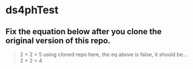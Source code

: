 # ds4phTest
## Fix the equation below after you clone the original version of this repo.
> 2 + 2 = 5
> using cloned repo here, the eq above is false, it should be...
> 2 + 2 = 4

